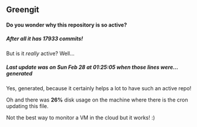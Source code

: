 ## Greengit

#### Do you wonder why this repository is so active?

##### After all it has 17933 commits!

But is it *really* active? Well...

##### Last update was on Sun Feb 28 at 01:25:05 when those lines were... generated

Yes, generated, because it certainly helps a lot to have such an active repo!

Oh and there was **26%** disk usage on the machine
where there is the cron updating this file.

Not the best way to monitor a VM in the cloud but it works! :)
